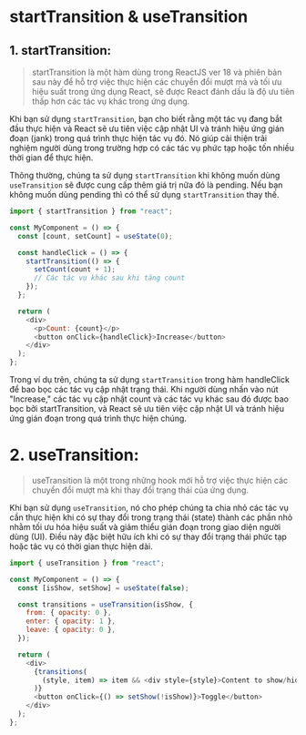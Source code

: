 # startTransition & useTransition

## 1. startTransition:

> startTransition là một hàm dùng trong ReactJS ver 18 và phiên bản sau này để hỗ trợ việc thực hiện các chuyển đổi mượt mà và tối ưu hiệu suất trong ứng dụng React, sẽ được React đánh dấu là độ ưu tiên thấp hơn các tác vụ khác trong ứng dụng.

Khi bạn sử dụng `startTransition`, bạn cho biết rằng một tác vụ đang bắt đầu thực hiện và React sẽ ưu tiên việc cập nhật UI và tránh hiệu ứng gián đoạn (jank) trong quá trình thực hiện tác vụ đó. Nó giúp cải thiện trải nghiệm người dùng trong trường hợp có các tác vụ phức tạp hoặc tốn nhiều thời gian để thực hiện.

Thông thường, chúng ta sử dụng `startTransition` khi không muốn dùng `useTransition` sẽ được cung cấp thêm giá trị nữa đó là pending. Nếu bạn không muốn dùng pending thì có thể sử dụng `startTransition` thay thế.

```js
import { startTransition } from "react";

const MyComponent = () => {
  const [count, setCount] = useState(0);

  const handleClick = () => {
    startTransition(() => {
      setCount(count + 1);
      // Các tác vụ khác sau khi tăng count
    });
  };

  return (
    <div>
      <p>Count: {count}</p>
      <button onClick={handleClick}>Increase</button>
    </div>
  );
};
```

Trong ví dụ trên, chúng ta sử dụng `startTransition` trong hàm handleClick để bao bọc các tác vụ cập nhật trạng thái. Khi người dùng nhấn vào nút "Increase," các tác vụ cập nhật count và các tác vụ khác sau đó được bao bọc bởi startTransition, và React sẽ ưu tiên việc cập nhật UI và tránh hiệu ứng gián đoạn trong quá trình thực hiện chúng.

# 2. useTransition:

> useTransition là một trong những hook mới hỗ trợ việc thực hiện các chuyển đổi mượt mà khi thay đổi trạng thái của ứng dụng.

Khi bạn sử dụng `useTransition`, nó cho phép chúng ta chia nhỏ các tác vụ cần thực hiện khi có sự thay đổi trong trạng thái (state) thành các phần nhỏ nhằm tối ưu hóa hiệu suất và giảm thiểu gián đoạn trong giao diện người dùng (UI). Điều này đặc biệt hữu ích khi có sự thay đổi trạng thái phức tạp hoặc tác vụ có thời gian thực hiện dài.

```js
import { useTransition } from "react";

const MyComponent = () => {
  const [isShow, setShow] = useState(false);

  const transitions = useTransition(isShow, {
    from: { opacity: 0 },
    enter: { opacity: 1 },
    leave: { opacity: 0 },
  });

  return (
    <div>
      {transitions(
        (style, item) => item && <div style={style}>Content to show/hide</div>
      )}
      <button onClick={() => setShow(!isShow)}>Toggle</button>
    </div>
  );
};
```
